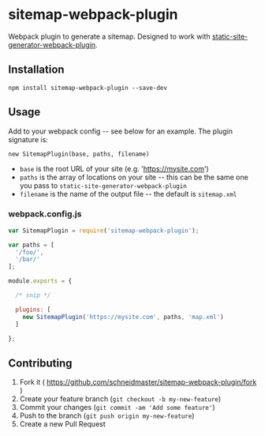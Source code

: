 # sitemap-webpack-plugin

Webpack plugin to generate a sitemap. Designed to work with [static-site-generator-webpack-plugin](https://github.com/markdalgleish/static-site-generator-webpack-plugin/).

## Installation

    npm install sitemap-webpack-plugin --save-dev

## Usage

Add to your webpack config -- see below for an example. The plugin signature is:

    new SitemapPlugin(base, paths, filename)

* `base` is the root URL of your site (e.g. 'https://mysite.com')
* `paths` is the array of locations on your site -- this can be the same one you pass to `static-site-generator-webpack-plugin`
* `filename` is the name of the output file -- the default is `sitemap.xml`

### webpack.config.js

```js
var SitemapPlugin = require('sitemap-webpack-plugin');

var paths = [
  '/foo/',
  '/bar/'
];

module.exports = {

  /* snip */

  plugins: [
    new SitemapPlugin('https://mysite.com', paths, 'map.xml')
  ]

};
```

## Contributing

1. Fork it ( https://github.com/schneidmaster/sitemap-webpack-plugin/fork )
2. Create your feature branch (`git checkout -b my-new-feature`)
3. Commit your changes (`git commit -am 'Add some feature'`)
4. Push to the branch (`git push origin my-new-feature`)
5. Create a new Pull Request
